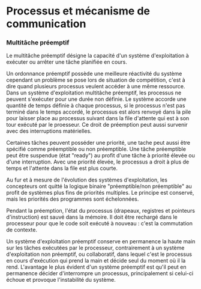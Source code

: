 # Processus et mécanisme de communication 

### Multitâche préemptif

Le multitâche préemptif désigne la capacité d'un système d'exploitation à exécuter ou arrêter une tâche planifiée en cours.

Un ordonnance préemptif possède une meilleure réactivité du système cependant un problème se pose lors de situation de compétition, c'est à dire quand plusieurs processus veulent accéder à une même ressource.
Dans un système d'exploitation multitâche préemptif, les processus ne peuvent s'exécuter pour une durée non définie. Le système accorde une quantité de temps définie à chaque processus, si le processus n'est pas terminé dans le temps accordé, le processus est alors renvoyé dans la pile pour laisser place au processus suivant dans la file d'attente qui est à son tour exécuté par le proesseur. Ce droit de préemption peut aussi survenir avec des interruptions matérielles.

Certaines tâches peuvent posséder une priorité, une tache peut aussi être spécifié comme préemptible ou non préemptible. Une tâche préemptible peut être suspendue (état "ready") au profit d'une tâche à priorité élevée ou d'une interruption. Avec une priorité élevée, le processus a droit à plus de temps et l'attente dans la file est plus courte.

Au fur et à mesure de l'évolution des systèmes d'exploitation, les concepteurs ont quitté la logique binaire "préemptible/non préemptible" au profit de systèmes plus fins de priorités multiples. Le principe est conservé, mais les priorités des programmes sont échelonnées.

Pendant la préemption, l'état du processus (drapeaux, registres et pointeurs d'instruction) est sauvé dans la mémoire. Il doit être rechargé dans le processeur pour que le code soit exécuté à nouveau : c'est la commutation de contexte.

Un système d'exploitation préemptif conserve en permanence la haute main sur les tâches exécutées par le processeur, contrairement à un système d'exploitation non préemptif, ou collaboratif, dans lequel c'est le processus en cours d'exécution qui prend la main et décide seul du moment où il la rend. L'avantage le plus évident d'un système préemptif est qu'il peut en permanence décider d'interrompre un processus, principalement si celui-ci échoue et provoque l'instabilité du système.

